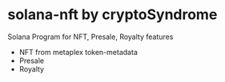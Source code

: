 # solana-nft by cryptoSyndrome
Solana Program for NFT, Presale, Royalty features

- NFT from metaplex token-metadata
- Presale
- Royalty
